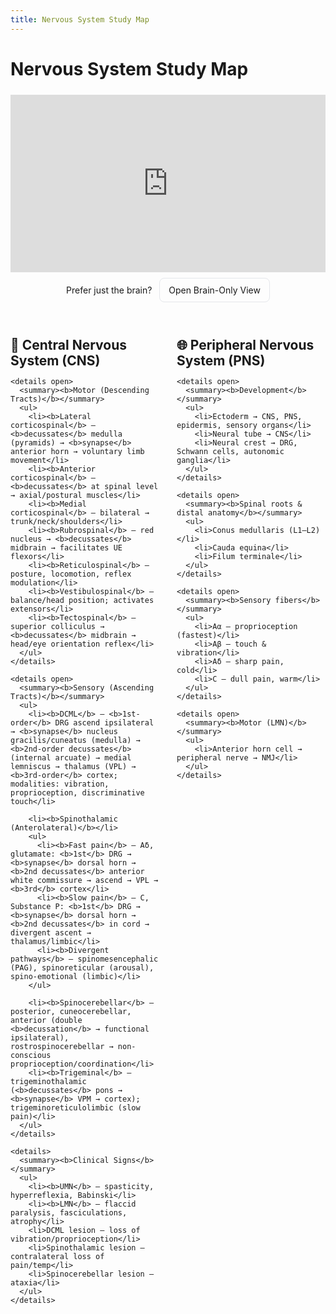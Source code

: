 ```yaml
---
title: Nervous System Study Map
---
```


<style>
  .section { margin: 24px 0; }
  .center { text-align: center; }
  .embed-wrap { margin: 24px auto 24px; max-width: 1200px; }
  .embed-16x9 { position: relative; width: 100%; padding-bottom: 56.25%; }
  .embed-16x9 iframe { position: absolute; inset: 0; width: 100%; height: 100%; border: 0; }
  .two-col { display: grid; grid-template-columns: 1fr 1fr; gap: 28px; align-items: start; }
  @media (max-width: 900px) { .two-col { grid-template-columns: 1fr; } }
  details { margin: 8px 0 14px 0; }
  summary { cursor: pointer; font-size: 1.05rem; }
  h2, h3 { margin: 8px 0 12px; }
  .btn { display:inline-block; padding:10px 14px; border-radius:8px; border:1px solid #e5e7eb; text-decoration:none; }
</style>

# Nervous System Study Map

<!-- =================== 3D VIEWER (TOP) =================== -->
<div class="embed-wrap center">
  <div class="embed-16x9">
    <!-- ORIGINAL public viewer link (works without auth) -->
    <iframe 
      src="https://human.biodigital.com/viewer/?be=4Mwk&disable-scroll=false&initial.hand=true&load-rotate=10&uaid=ACD8V&ui-anatomy-descriptions=false&ui-anatomy-labels=true&ui-chapter-list=false&ui-fullscreen=true&ui-help=true&ui-info=true&ui-label-list=true&ui-layers=true&ui-loader=circle&ui-nav=true&ui-search=true&ui-tools=true&ui-tutorial=false&ui-undo=true&ui-whiteboard=true"
      allowfullscreen
      loading="lazy">
    </iframe>
  </div>
  <p class="center" style="margin-top:10px;">
    Prefer just the brain? &nbsp;
    <a class="btn" href="https://human.biodigital.com/view?id=production/maleAdult/brain&lang=en&ref=share" target="_blank" rel="noopener">Open Brain-Only View</a>
  </p>
</div>

<!-- ============ MAPS SIDE BY SIDE (CNS | PNS) ============ -->
<div class="two-col">

  <!-- ===================== LEFT: CNS ===================== -->
  <div class="section">
    <h2>🧩 Central Nervous System (CNS)</h2>

    <details open>
      <summary><b>Motor (Descending Tracts)</b></summary>
      <ul>
        <li><b>Lateral corticospinal</b> — <b>decussates</b> medulla (pyramids) → <b>synapse</b> anterior horn → voluntary limb movement</li>
        <li><b>Anterior corticospinal</b> — <b>decussates</b> at spinal level → axial/postural muscles</li>
        <li><b>Medial corticospinal</b> — bilateral → trunk/neck/shoulders</li>
        <li><b>Rubrospinal</b> — red nucleus → <b>decussates</b> midbrain → facilitates UE flexors</li>
        <li><b>Reticulospinal</b> — posture, locomotion, reflex modulation</li>
        <li><b>Vestibulospinal</b> — balance/head position; activates extensors</li>
        <li><b>Tectospinal</b> — superior colliculus → <b>decussates</b> midbrain → head/eye orientation reflex</li>
      </ul>
    </details>

    <details open>
      <summary><b>Sensory (Ascending Tracts)</b></summary>
      <ul>
        <li><b>DCML</b> — <b>1st-order</b> DRG ascend ipsilateral → <b>synapse</b> nucleus gracilis/cuneatus (medulla) → <b>2nd-order decussates</b> (internal arcuate) → medial lemniscus → thalamus (VPL) → <b>3rd-order</b> cortex; modalities: vibration, proprioception, discriminative touch</li>

        <li><b>Spinothalamic (Anterolateral)</b></li>
        <ul>
          <li><b>Fast pain</b> — Aδ, glutamate: <b>1st</b> DRG → <b>synapse</b> dorsal horn → <b>2nd decussates</b> anterior white commissure → ascend → VPL → <b>3rd</b> cortex</li>
          <li><b>Slow pain</b> — C, Substance P: <b>1st</b> DRG → <b>synapse</b> dorsal horn → <b>2nd decussates</b> in cord → divergent ascent → thalamus/limbic</li>
          <li><b>Divergent pathways</b> — spinomesencephalic (PAG), spinoreticular (arousal), spino-emotional (limbic)</li>
        </ul>

        <li><b>Spinocerebellar</b> — posterior, cuneocerebellar, anterior (double <b>decussation</b> → functional ipsilateral), rostrospinocerebellar → non-conscious proprioception/coordination</li>
        <li><b>Trigeminal</b> — trigeminothalamic (<b>decussates</b> pons → <b>synapse</b> VPM → cortex); trigeminoreticulolimbic (slow pain)</li>
      </ul>
    </details>

    <details>
      <summary><b>Clinical Signs</b></summary>
      <ul>
        <li><b>UMN</b> — spasticity, hyperreflexia, Babinski</li>
        <li><b>LMN</b> — flaccid paralysis, fasciculations, atrophy</li>
        <li>DCML lesion — loss of vibration/proprioception</li>
        <li>Spinothalamic lesion — contralateral loss of pain/temp</li>
        <li>Spinocerebellar lesion — ataxia</li>
      </ul>
    </details>
  </div>

  <!-- ===================== RIGHT: PNS ===================== -->
  <div class="section">
    <h2>🌐 Peripheral Nervous System (PNS)</h2>

    <details open>
      <summary><b>Development</b></summary>
      <ul>
        <li>Ectoderm → CNS, PNS, epidermis, sensory organs</li>
        <li>Neural tube → CNS</li>
        <li>Neural crest → DRG, Schwann cells, autonomic ganglia</li>
      </ul>
    </details>

    <details open>
      <summary><b>Spinal roots & distal anatomy</b></summary>
      <ul>
        <li>Conus medullaris (L1–L2)</li>
        <li>Cauda equina</li>
        <li>Filum terminale</li>
      </ul>
    </details>

    <details open>
      <summary><b>Sensory fibers</b></summary>
      <ul>
        <li>Aα — proprioception (fastest)</li>
        <li>Aβ — touch & vibration</li>
        <li>Aδ — sharp pain, cold</li>
        <li>C — dull pain, warm</li>
      </ul>
    </details>

    <details open>
      <summary><b>Motor (LMN)</b></summary>
      <ul>
        <li>Anterior horn cell → peripheral nerve → NMJ</li>
      </ul>
    </details>
  </div>

</div>
